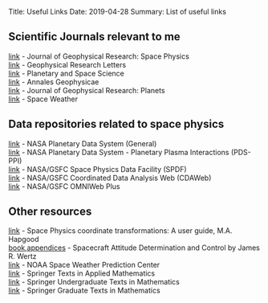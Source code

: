 Title: Useful Links
Date: 2019-04-28
Summary: List of useful links

## Scientific Journals relevant to me
[link](https://agupubs.onlinelibrary.wiley.com/journal/21699402) - Journal of Geophysical Research: Space Physics  
[link](https://agupubs.onlinelibrary.wiley.com/journal/19448007) - Geophysical Research Letters  
[link](https://www.sciencedirect.com/journal/planetary-and-space-science) - Planetary and Space Science  
[link](https://www.annales-geophysicae.net/) - Annales Geophysicae  
[link](https://agupubs.onlinelibrary.wiley.com/journal/21699100) - Journal of Geophysical Research: Planets  
[link](https://agupubs.onlinelibrary.wiley.com/journal/15427390) - Space Weather  


## Data repositories related to space physics
[link](https://pds.nasa.gov/) - NASA Planetary Data System (General)  
[link](https://pds-ppi.igpp.ucla.edu/) - NASA Planetary Data System - Planetary Plasma Interactions (PDS-PPI)  
[link](https://spdf.gsfc.nasa.gov/) - NASA/GSFC Space Physics Data Facility (SPDF)  
[link](https://cdaweb.gsfc.nasa.gov/index.html/) - NASA/GSFC Coordinated Data Analysis Web (CDAWeb)  
[link](https://omniweb.gsfc.nasa.gov/) - NASA/GSFC OMNIWeb Plus  


## Other resources
[link](https://www.sciencedirect.com/science/article/pii/003206339290012D?via%3Dihub) - Space Physics coordinate transformations: A user guide, M.A. Hapgood  
[book](https://link.springer.com/book/10.1007%2F978-94-009-9907-7),[appendices](https://link.springer.com/content/pdf/bbm%3A978-94-009-9907-7%2F1.pdf) - Spacecraft Attitude Determination and Control by James R. Wertz  
[link](https://www.swpc.noaa.gov/) - NOAA Space Weather Prediction Center   
[link](https://link.springer.com/search/page/1?facet-series=%221214%22&facet-content-type=%22Book%22) - Springer Texts in Applied Mathematics  
[link](https://link.springer.com/search/page/1?facet-series=%223423%22&facet-content-type=%22Book%22) - Springer Undergraduate Texts in Mathematics  
[link](https://link.springer.com/search?facet-series=%22136%22&facet-content-type=%22Book%22) - Springer Graduate Texts in Mathematics

